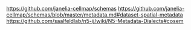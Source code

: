 https://github.com/janelia-cellmap/schemas
https://github.com/janelia-cellmap/schemas/blob/master/metadata.md#dataset-spatial-metadata
https://github.com/saalfeldlab/n5-ij/wiki/N5-Metadata-Dialects#cosem
